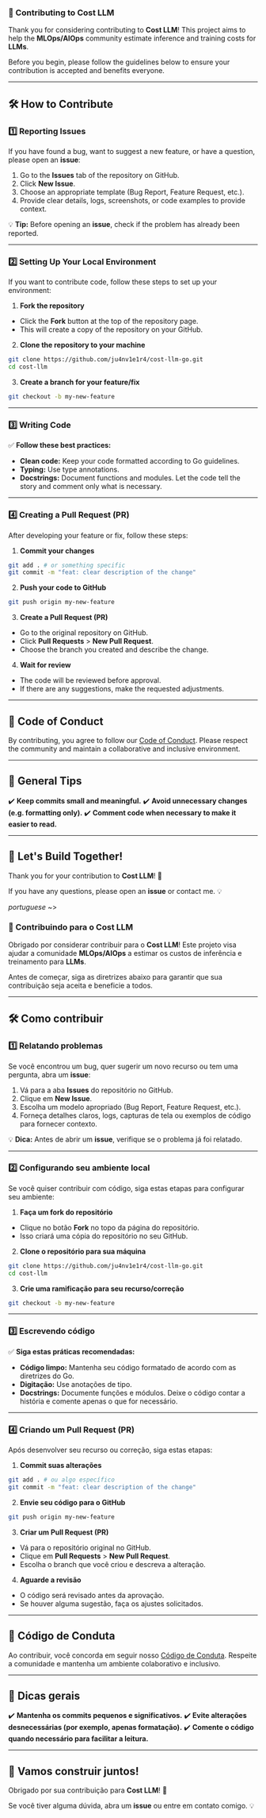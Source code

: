 ### 📜 Contributing to Cost LLM

Thank you for considering contributing to **Cost LLM**! This project aims to help the **MLOps/AIOps** community estimate inference and training costs for **LLMs**.

Before you begin, please follow the guidelines below to ensure your contribution is accepted and benefits everyone.

---

## 🛠️ How to Contribute

### 1️⃣ **Reporting Issues**

If you have found a bug, want to suggest a new feature, or have a question, please open an **issue**:

1. Go to the **Issues** tab of the repository on GitHub.
2. Click **New Issue**.
3. Choose an appropriate template (Bug Report, Feature Request, etc.).
4. Provide clear details, logs, screenshots, or code examples to provide context.

💡 **Tip:** Before opening an **issue**, check if the problem has already been reported.

---
### 2️⃣ **Setting Up Your Local Environment**

If you want to contribute code, follow these steps to set up your environment:

1. **Fork the repository**
- Click the **Fork** button at the top of the repository page.
- This will create a copy of the repository on your GitHub.

2. **Clone the repository to your machine**
```bash
git clone https://github.com/ju4nv1e1r4/cost-llm-go.git
cd cost-llm
```

3. **Create a branch for your feature/fix**
```bash
git checkout -b my-new-feature
```

---

### 3️⃣ **Writing Code**

✅ **Follow these best practices:**
- **Clean code:** Keep your code formatted according to Go guidelines. 
- **Typing:** Use type annotations.
- **Docstrings:** Document functions and modules. Let the code tell the story and comment only what is necessary.

---


### 4️⃣ **Creating a Pull Request (PR)**

After developing your feature or fix, follow these steps:

1. **Commit your changes**
```bash
git add . # or something specific
git commit -m "feat: clear description of the change"
```

2. **Push your code to GitHub**
```bash
git push origin my-new-feature
```

3. **Create a Pull Request (PR)**
- Go to the original repository on GitHub.
- Click **Pull Requests** > **New Pull Request**.
- Choose the branch you created and describe the change.

4. **Wait for review**
- The code will be reviewed before approval.
- If there are any suggestions, make the requested adjustments.

---

## 📜 Code of Conduct

By contributing, you agree to follow our [Code of Conduct](CODE_OF_CONDUCT.md). Please respect the community and maintain a collaborative and inclusive environment.

---

## 🎯 General Tips

✔️ **Keep commits small and meaningful.**
✔️ **Avoid unnecessary changes (e.g. formatting only).**
✔️ **Comment code when necessary to make it easier to read.**

---

## 🚀 Let's Build Together!

Thank you for your contribution to **Cost LLM**! 🙌

If you have any questions, please open an **issue** or contact me. 💡

*portuguese* ~>

### 📜 Contribuindo para o Cost LLM

Obrigado por considerar contribuir para o **Cost LLM**! Este projeto visa ajudar a comunidade **MLOps/AIOps** a estimar os custos de inferência e treinamento para **LLMs**.

Antes de começar, siga as diretrizes abaixo para garantir que sua contribuição seja aceita e beneficie a todos.

---

## 🛠️ Como contribuir

### 1️⃣ **Relatando problemas**

Se você encontrou um bug, quer sugerir um novo recurso ou tem uma pergunta, abra um **issue**:

1. Vá para a aba **Issues** do repositório no GitHub.
2. Clique em **New Issue**.
3. Escolha um modelo apropriado (Bug Report, Feature Request, etc.).
4. Forneça detalhes claros, logs, capturas de tela ou exemplos de código para fornecer contexto.

💡 **Dica:** Antes de abrir um **issue**, verifique se o problema já foi relatado.

---
### 2️⃣ **Configurando seu ambiente local**

Se você quiser contribuir com código, siga estas etapas para configurar seu ambiente:

1. **Faça um fork do repositório**
- Clique no botão **Fork** no topo da página do repositório.
- Isso criará uma cópia do repositório no seu GitHub.

2. **Clone o repositório para sua máquina**
```bash
git clone https://github.com/ju4nv1e1r4/cost-llm-go.git
cd cost-llm
```

3. **Crie uma ramificação para seu recurso/correção**
```bash
git checkout -b my-new-feature
```

---

### 3️⃣ **Escrevendo código**

✅ **Siga estas práticas recomendadas:**
- **Código limpo:** Mantenha seu código formatado de acordo com as diretrizes do Go.
- **Digitação:** Use anotações de tipo.
- **Docstrings:** Documente funções e módulos. Deixe o código contar a história e comente apenas o que for necessário.

---

### 4️⃣ **Criando um Pull Request (PR)**

Após desenvolver seu recurso ou correção, siga estas etapas:

1. **Commit suas alterações**
```bash
git add . # ou algo específico
git commit -m "feat: clear description of the change"
```

2. **Envie seu código para o GitHub**
```bash
git push origin my-new-feature
```

3. **Criar um Pull Request (PR)**
- Vá para o repositório original no GitHub.
- Clique em **Pull Requests** > **New Pull Request**.
- Escolha o branch que você criou e descreva a alteração.

4. **Aguarde a revisão**
- O código será revisado antes da aprovação.
- Se houver alguma sugestão, faça os ajustes solicitados.

---

## 📜 Código de Conduta

Ao contribuir, você concorda em seguir nosso [Código de Conduta](CODE_OF_CONDUCT.md). Respeite a comunidade e mantenha um ambiente colaborativo e inclusivo.

---

## 🎯 Dicas gerais

✔️ **Mantenha os commits pequenos e significativos.**
✔️ **Evite alterações desnecessárias (por exemplo, apenas formatação).**
✔️ **Comente o código quando necessário para facilitar a leitura.**

---

## 🚀 Vamos construir juntos!

Obrigado por sua contribuição para **Cost LLM**! 🙌

Se você tiver alguma dúvida, abra um **issue** ou entre em contato comigo. 💡